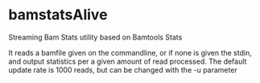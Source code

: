 bamstatsAlive
=============

Streaming Bam Stats utility based on Bamtools Stats

It reads a bamfile given on the commandline, or if none is given the stdin, and
output statistics per a given amount of read processed. The default update rate
is 1000 reads, but can be changed with the -u parameter
